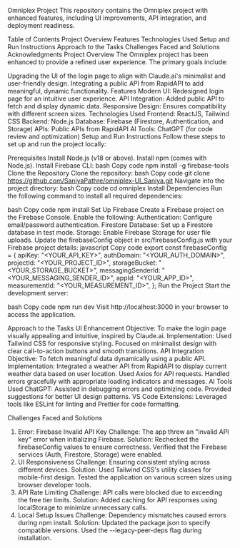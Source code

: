 Omniplex Project
This repository contains the Omniplex project with enhanced features, including UI improvements, API integration, and deployment readiness.

Table of Contents
Project Overview
Features
Technologies Used
Setup and Run Instructions
Approach to the Tasks
Challenges Faced and Solutions
Acknowledgments
Project Overview
The Omniplex project has been enhanced to provide a refined user experience. The primary goals include:

Upgrading the UI of the login page to align with Claude.ai's minimalist and user-friendly design.
Integrating a public API from RapidAPI to add meaningful, dynamic functionality.
Features
Modern UI: Redesigned login page for an intuitive user experience.
API Integration: Added public API to fetch and display dynamic data.
Responsive Design: Ensures compatibility with different screen sizes.
Technologies Used
Frontend: ReactJS, Tailwind CSS
Backend: Node.js
Database: Firebase (Firestore, Authentication, and Storage)
APIs: Public APIs from RapidAPI
AI Tools: ChatGPT (for code review and optimization)
Setup and Run Instructions
Follow these steps to set up and run the project locally:

Prerequisites
Install Node.js (v18 or above).
Install npm (comes with Node.js).
Install Firebase CLI:
bash
Copy code
npm install -g firebase-tools
Clone the Repository
Clone the repository:
bash
Copy code
git clone https://github.com/SaniyaPathre/omniplex-UI_Saniya.git
Navigate into the project directory:
bash
Copy code
cd omniplex
Install Dependencies
Run the following command to install all required dependencies:

bash
Copy code
npm install
Set Up Firebase
Create a Firebase project on the Firebase Console.
Enable the following:
Authentication: Configure email/password authentication.
Firestore Database: Set up a Firestore database in test mode.
Storage: Enable Firebase Storage for user file uploads.
Update the firebaseConfig object in src/firebaseConfig.js with your Firebase project details:
javascript
Copy code
export const firebaseConfig = {
  apiKey: "<YOUR_API_KEY>",
  authDomain: "<YOUR_AUTH_DOMAIN>",
  projectId: "<YOUR_PROJECT_ID>",
  storageBucket: "<YOUR_STORAGE_BUCKET>",
  messagingSenderId: "<YOUR_MESSAGING_SENDER_ID>",
  appId: "<YOUR_APP_ID>",
  measurementId: "<YOUR_MEASUREMENT_ID>",
};
Run the Project
Start the development server:

bash
Copy code
npm run dev
Visit http://localhost:3000 in your browser to access the application.

Approach to the Tasks
UI Enhancement
Objective: To make the login page visually appealing and intuitive, inspired by Claude.ai.
Implementation:
Used Tailwind CSS for responsive styling.
Focused on minimalist design with clear call-to-action buttons and smooth transitions.
API Integration
Objective: To fetch meaningful data dynamically using a public API.
Implementation:
Integrated a weather API from RapidAPI to display current weather data based on user location.
Used Axios for API requests.
Handled errors gracefully with appropriate loading indicators and messages.
AI Tools Used
ChatGPT:
Assisted in debugging errors and optimizing code.
Provided suggestions for better UI design patterns.
VS Code Extensions:
Leveraged tools like ESLint for linting and Prettier for code formatting.

Challenges Faced and Solutions
1. Error: Firebase Invalid API Key
Challenge: The app threw an "invalid API key" error when initializing Firebase.
Solution:
Rechecked the firebaseConfig values to ensure correctness.
Verified that the Firebase services (Auth, Firestore, Storage) were enabled.
2. UI Responsiveness
Challenge: Ensuring consistent styling across different devices.
Solution:
Used Tailwind CSS's utility classes for mobile-first design.
Tested the application on various screen sizes using browser developer tools.
3. API Rate Limiting
Challenge: API calls were blocked due to exceeding the free tier limits.
Solution:
Added caching for API responses using localStorage to minimize unnecessary calls.
4. Local Setup Issues
Challenge: Dependency mismatches caused errors during npm install.
Solution:
Updated the package.json to specify compatible versions.
Used the --legacy-peer-deps flag during installation.
